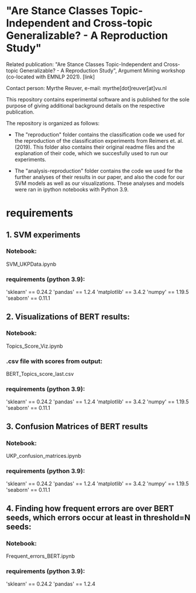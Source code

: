 # "Are Stance Classes Topic-Independent and Cross-topic Generalizable? - A Reproduction Study"
Related publication: "Are Stance Classes Topic-Independent and Cross-topic Generalizable? - A Reproduction Study", Argument Mining workshop (co-located with EMNLP 2021). [link]

Contact person: Myrthe Reuver, e-mail: myrthe[dot]reuver[at]vu.nl

This repository contains experimental software and is published for the sole purpose of giving additional background details on the respective publication.

The repository is organized as follows:

- The "reproduction" folder contains the classification code we used for the reproduction of the classification experiments from Reimers et. al. (2019). This folder also contains their original readme files and the explanation of their code, which we succesfully used to run our experiments.

- The "analysis-reproduction" folder contains the code we used for the further analyses of their results in our paper, and also the code for our SVM models as well as our visualizations. These analyses and models were ran in ipython notebooks with Python 3.9. 

# requirements
## 1. SVM experiments 

### Notebook: 

SVM_UKPData.ipynb

### requirements (python 3.9):
'sklearn' == 0.24.2
'pandas' == 1.2.4
'matplotlib' == 3.4.2
'numpy' == 1.19.5
'seaborn' == 0.11.1

## 2. Visualizations of BERT results:

### Notebook:
Topics_Score_Viz.ipynb

### .csv file with scores from output: 
BERT_Topics_score_last.csv

### requirements (python 3.9):
'sklearn' == 0.24.2
'pandas' == 1.2.4
'matplotlib' == 3.4.2
'numpy' == 1.19.5
'seaborn' == 0.11.1

## 3. Confusion Matrices of BERT results
### Notebook:
UKP_confusion_matrices.ipynb

### requirements (python 3.9):
'sklearn' == 0.24.2
'pandas' == 1.2.4
'matplotlib' == 3.4.2
'numpy' == 1.19.5
'seaborn' == 0.11.1

## 4. Finding how frequent errors are over BERT seeds, which errors occur at least in threshold=N seeds:
### Notebook: 
Frequent_errors_BERT.ipynb

### requirements (python 3.9):
'sklearn' == 0.24.2
'pandas' == 1.2.4




